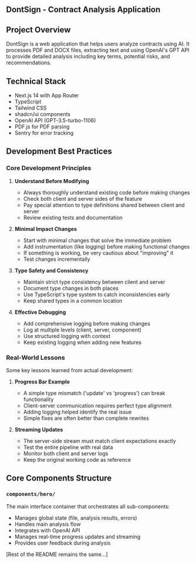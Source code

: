 ## DontSign - Contract Analysis Application

## Project Overview
DontSign is a web application that helps users analyze contracts using AI. It processes PDF and DOCX files, extracting text and using OpenAI's GPT API to provide detailed analysis including key terms, potential risks, and recommendations.

## Technical Stack
- Next.js 14 with App Router
- TypeScript
- Tailwind CSS
- shadcn/ui components
- OpenAI API (GPT-3.5-turbo-1106)
- PDF.js for PDF parsing
- Sentry for error tracking

## Development Best Practices

### Core Development Principles
1. **Understand Before Modifying**
   - Always thoroughly understand existing code before making changes
   - Check both client and server sides of the feature
   - Pay special attention to type definitions shared between client and server
   - Review existing tests and documentation

2. **Minimal Impact Changes**
   - Start with minimal changes that solve the immediate problem
   - Add instrumentation (like logging) before making functional changes
   - If something is working, be very cautious about "improving" it
   - Test changes incrementally

3. **Type Safety and Consistency**
   - Maintain strict type consistency between client and server
   - Document type changes in both places
   - Use TypeScript's type system to catch inconsistencies early
   - Keep shared types in a common location

4. **Effective Debugging**
   - Add comprehensive logging before making changes
   - Log at multiple levels (client, server, component)
   - Use structured logging with context
   - Keep existing logging when adding new features

### Real-World Lessons
Some key lessons learned from actual development:

1. **Progress Bar Example**
   - A simple type mismatch ('update' vs 'progress') can break functionality
   - Client-server communication requires perfect type alignment
   - Adding logging helped identify the real issue
   - Simple fixes are often better than complete rewrites

2. **Streaming Updates**
   - The server-side stream must match client expectations exactly
   - Test the entire pipeline with real data
   - Monitor both client and server logs
   - Keep the original working code as reference

## Core Components Structure

### `components/hero/`
The main interface container that orchestrates all sub-components:
- Manages global state (file, analysis results, errors)
- Handles main analysis flow
- Integrates with OpenAI API
- Manages real-time progress updates and streaming
- Provides user feedback during analysis

[Rest of the README remains the same...]